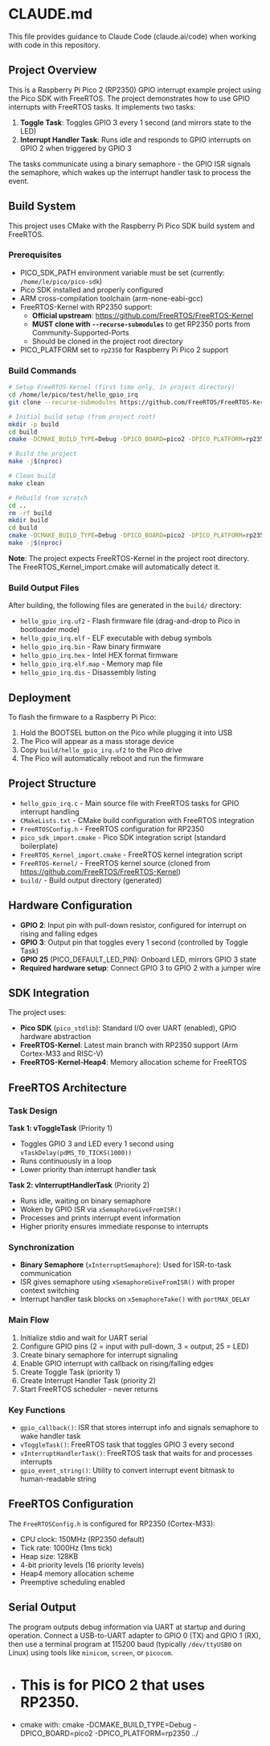 # CLAUDE.md

This file provides guidance to Claude Code (claude.ai/code) when working with code in this repository.

## Project Overview

This is a Raspberry Pi Pico 2 (RP2350) GPIO interrupt example project using the Pico SDK with FreeRTOS. The project demonstrates how to use GPIO interrupts with FreeRTOS tasks. It implements two tasks:

1. **Toggle Task**: Toggles GPIO 3 every 1 second (and mirrors state to the LED)
2. **Interrupt Handler Task**: Runs idle and responds to GPIO interrupts on GPIO 2 when triggered by GPIO 3

The tasks communicate using a binary semaphore - the GPIO ISR signals the semaphore, which wakes up the interrupt handler task to process the event.

## Build System

This project uses CMake with the Raspberry Pi Pico SDK build system and FreeRTOS.

### Prerequisites
- PICO_SDK_PATH environment variable must be set (currently: `/home/le/pico/pico-sdk`)
- Pico SDK installed and properly configured
- ARM cross-compilation toolchain (arm-none-eabi-gcc)
- FreeRTOS-Kernel with RP2350 support:
  - **Official upstream**: https://github.com/FreeRTOS/FreeRTOS-Kernel
  - **MUST clone with `--recurse-submodules`** to get RP2350 ports from Community-Supported-Ports
  - Should be cloned in the project root directory
- PICO_PLATFORM set to `rp2350` for Raspberry Pi Pico 2 support

### Build Commands

```bash
# Setup FreeRTOS-Kernel (first time only, in project directory)
cd /home/le/pico/test/hello_gpio_irq
git clone --recurse-submodules https://github.com/FreeRTOS/FreeRTOS-Kernel.git

# Initial build setup (from project root)
mkdir -p build
cd build
cmake -DCMAKE_BUILD_TYPE=Debug -DPICO_BOARD=pico2 -DPICO_PLATFORM=rp2350 ../

# Build the project
make -j$(nproc)

# Clean build
make clean

# Rebuild from scratch
cd ..
rm -rf build
mkdir build
cd build
cmake -DCMAKE_BUILD_TYPE=Debug -DPICO_BOARD=pico2 -DPICO_PLATFORM=rp2350 ../
make -j$(nproc)
```

**Note**: The project expects FreeRTOS-Kernel in the project root directory. The FreeRTOS_Kernel_import.cmake will automatically detect it.

### Build Output Files

After building, the following files are generated in the `build/` directory:
- `hello_gpio_irq.uf2` - Flash firmware file (drag-and-drop to Pico in bootloader mode)
- `hello_gpio_irq.elf` - ELF executable with debug symbols
- `hello_gpio_irq.bin` - Raw binary firmware
- `hello_gpio_irq.hex` - Intel HEX format firmware
- `hello_gpio_irq.elf.map` - Memory map file
- `hello_gpio_irq.dis` - Disassembly listing

## Deployment

To flash the firmware to a Raspberry Pi Pico:

1. Hold the BOOTSEL button on the Pico while plugging it into USB
2. The Pico will appear as a mass storage device
3. Copy `build/hello_gpio_irq.uf2` to the Pico drive
4. The Pico will automatically reboot and run the firmware

## Project Structure

- `hello_gpio_irq.c` - Main source file with FreeRTOS tasks for GPIO interrupt handling
- `CMakeLists.txt` - CMake build configuration with FreeRTOS integration
- `FreeRTOSConfig.h` - FreeRTOS configuration for RP2350
- `pico_sdk_import.cmake` - Pico SDK integration script (standard boilerplate)
- `FreeRTOS_Kernel_import.cmake` - FreeRTOS kernel integration script
- `FreeRTOS-Kernel/` - FreeRTOS kernel source (cloned from https://github.com/FreeRTOS/FreeRTOS-Kernel)
- `build/` - Build output directory (generated)

## Hardware Configuration

- **GPIO 2**: Input pin with pull-down resistor, configured for interrupt on rising and falling edges
- **GPIO 3**: Output pin that toggles every 1 second (controlled by Toggle Task)
- **GPIO 25** (PICO_DEFAULT_LED_PIN): Onboard LED, mirrors GPIO 3 state
- **Required hardware setup**: Connect GPIO 3 to GPIO 2 with a jumper wire

## SDK Integration

The project uses:
- **Pico SDK** (`pico_stdlib`): Standard I/O over UART (enabled), GPIO hardware abstraction
- **FreeRTOS-Kernel**: Latest main branch with RP2350 support (Arm Cortex-M33 and RISC-V)
- **FreeRTOS-Kernel-Heap4**: Memory allocation scheme for FreeRTOS

## FreeRTOS Architecture

### Task Design

**Task 1: vToggleTask** (Priority 1)
- Toggles GPIO 3 and LED every 1 second using `vTaskDelay(pdMS_TO_TICKS(1000))`
- Runs continuously in a loop
- Lower priority than interrupt handler task

**Task 2: vInterruptHandlerTask** (Priority 2)
- Runs idle, waiting on binary semaphore
- Woken by GPIO ISR via `xSemaphoreGiveFromISR()`
- Processes and prints interrupt event information
- Higher priority ensures immediate response to interrupts

### Synchronization

- **Binary Semaphore** (`xInterruptSemaphore`): Used for ISR-to-task communication
- ISR gives semaphore using `xSemaphoreGiveFromISR()` with proper context switching
- Interrupt handler task blocks on `xSemaphoreTake()` with `portMAX_DELAY`

### Main Flow

1. Initialize stdio and wait for UART serial
2. Configure GPIO pins (2 = input with pull-down, 3 = output, 25 = LED)
3. Create binary semaphore for interrupt signaling
4. Enable GPIO interrupt with callback on rising/falling edges
5. Create Toggle Task (priority 1)
6. Create Interrupt Handler Task (priority 2)
7. Start FreeRTOS scheduler - never returns

### Key Functions

- `gpio_callback()`: ISR that stores interrupt info and signals semaphore to wake handler task
- `vToggleTask()`: FreeRTOS task that toggles GPIO 3 every second
- `vInterruptHandlerTask()`: FreeRTOS task that waits for and processes interrupts
- `gpio_event_string()`: Utility to convert interrupt event bitmask to human-readable string

## FreeRTOS Configuration

The `FreeRTOSConfig.h` is configured for RP2350 (Cortex-M33):
- CPU clock: 150MHz (RP2350 default)
- Tick rate: 1000Hz (1ms tick)
- Heap size: 128KB
- 4-bit priority levels (16 priority levels)
- Heap4 memory allocation scheme
- Preemptive scheduling enabled

## Serial Output

The program outputs debug information via UART at startup and during operation. Connect a USB-to-UART adapter to GPIO 0 (TX) and GPIO 1 (RX), then use a terminal program at 115200 baud (typically `/dev/ttyUSB0` on Linux) using tools like `minicom`, `screen`, or `picocom`.
- # This is for PICO 2 that uses RP2350.
- cmake with: cmake -DCMAKE_BUILD_TYPE=Debug -DPICO_BOARD=pico2 -DPICO_PLATFORM=rp2350 ../